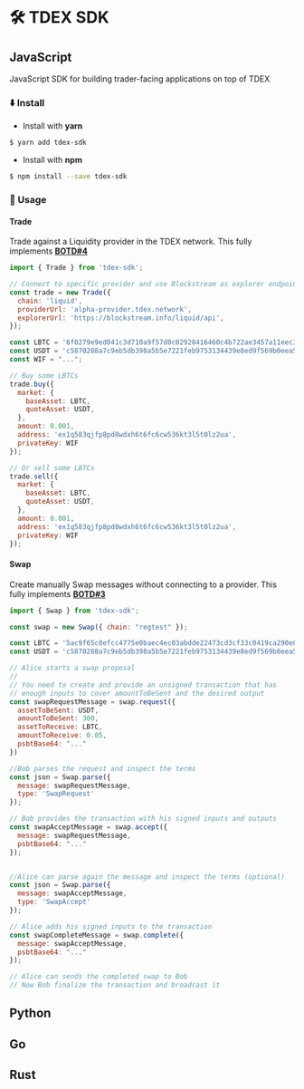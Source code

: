 # 🛠 TDEX SDK


## JavaScript
JavaScript SDK for building trader-facing applications on top of TDEX

### ⬇️ Install

* Install with **yarn**

```sh
$ yarn add tdex-sdk
```

* Install with **npm**

```sh
$ npm install --save tdex-sdk
```

### 📄 Usage

#### Trade

Trade against a Liquidity provider in the TDEX network. This fully implements [**BOTD#4**](https://github.com/tdex-network/tdex-specs/blob/master/04-trade-protocol.md)


```js
import { Trade } from 'tdex-sdk';

// Connect to specific provider and use Blockstream as explorer endpoint.
const trade = new Trade({
  chain: 'liquid',
  providerUrl: 'alpha-provider.tdex.network',
  explorerUrl: 'https://blockstream.info/liquid/api',
});

const LBTC = '6f0279e9ed041c3d710a9f57d0c02928416460c4b722ae3457a11eec381c526d';
const USDT = 'c5870288a7c9eb5db398a5b5e7221feb9753134439e8ed9f569b0eea5a423330';
const WIF = "...";

// Buy some LBTCs
trade.buy({
  market: {
    baseAsset: LBTC,
    quoteAsset: USDT,
  },
  amount: 0.001,
  address: 'ex1q583qjfp8pd8wdxh6t6fc6cw536kt3l5t0lz2ua',
  privateKey: WIF
});

// Or sell some LBTCs
trade.sell({
  market: {
    baseAsset: LBTC,
    quoteAsset: USDT,
  },
  amount: 0.001,
  address: 'ex1q583qjfp8pd8wdxh6t6fc6cw536kt3l5t0lz2ua',
  privateKey: WIF
});


```

#### Swap

Create manually Swap messages without connecting to a provider. This fully implements [**BOTD#3**](https://github.com/tdex-network/tdex-specs/blob/master/03-swap-protocol.md)

```js
import { Swap } from 'tdex-sdk';

const swap = new Swap({ chain: "regtest" });

const LBTC = '5ac9f65c0efcc4775e0baec4ec03abdde22473cd3cf33c0419ca290e0751b225';
const USDT = 'c5870288a7c9eb5db398a5b5e7221feb9753134439e8ed9f569b0eea5a423330';

// Alice starts a swap proposal 
//
// You need to create and provide an unsigned transaction that has 
// enough inputs to cover amountToBeSent and the desired output
const swapRequestMessage = swap.request({
  assetToBeSent: USDT,
  amountToBeSent: 300,
  assetToReceive: LBTC,
  amountToReceive: 0.05,
  psbtBase64: "..."
})

//Bob parses the request and inspect the terms
const json = Swap.parse({
  message: swapRequestMessage,
  type: 'SwapRequest'
});

// Bob provides the transaction with his signed inputs and outputs
const swapAcceptMessage = swap.accept({
  message: swapRequestMessage,
  psbtBase64: "..."
});


//Alice can parse again the message and inspect the terms (optional)
const json = Swap.parse({
  message: swapAcceptMessage,
  type: 'SwapAccept'
});

// Alice adds his signed inputs to the transaction
const swapCompleteMessage = swap.complete({
  message: swapAcceptMessage,
  psbtBase64: "..."
});

// Alice can sends the completed swap to Bob 
// Now Bob finalize the transaction and broadcast it 

```
 
## Python

## Go 

## Rust